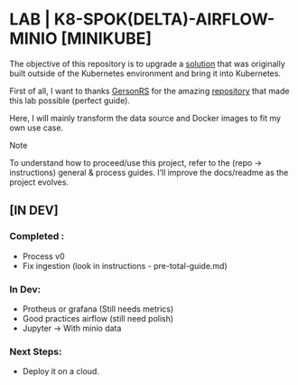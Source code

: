 # LAB | K8-SPOK(DELTA)-AIRFLOW-MINIO [MINIKUBE]

The objective of this repository is to upgrade a [solution](https://github.com/Gabriel-Philot/Case_Breweries_Abinbev) that was originally built outside of the Kubernetes environment and bring it into Kubernetes.

First of all, I want to thanks [GersonRS](https://github.com/GersonRS) for the amazing [repository](https://github.com/GersonRS/hands-on-running-spark-jobs-with-airflow) that made this lab possible (perfect guide).

Here, I will mainly transform the data source and Docker images to fit my own use case.

>[!Note]
> To understand how to proceed/use this project, refer to the (repo -> instructions) general & process guides. I’ll improve the docs/readme as the project evolves.

## [IN DEV]

### Completed : 

* Process v0
* Fix ingestion (look in instructions - pre-total-guide.md)

### In Dev:

* Protheus or grafana (Still needs metrics)
* Good practices airflow (still need polish)
* Jupyter -> With minio data

### Next Steps:

* Deploy it on a cloud.